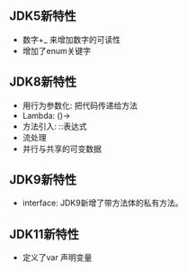  ## JDK5新特性
  * 数字+_ 来增加数字的可读性
  * 增加了enum关键字
  
## JDK8新特性
 * 用行为参数化: 把代码传递给方法
 * Lambda: ()-> 
 * 方法引入: ::表达式
 * 流处理
 * 并行与共享的可变数据
 
 ## JDK9新特性
  * interface: JDK9新增了带方法体的私有方法。
 
 ## JDK11新特性
  * 定义了var 声明变量
